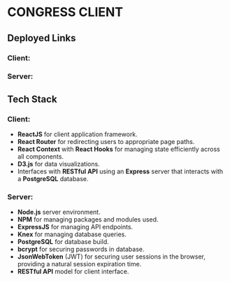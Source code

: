 # CONGRESS CLIENT

## Deployed Links

### Client:

### Server:

## Tech Stack

### Client:

* **ReactJS** for client application framework.
* **React Router** for redirecting users to appropriate page paths.
* **React Context** with **React Hooks** for managing state efficiently across all components.
* **D3.js** for data visualizations.
* Interfaces with **RESTful API** using an **Express** server that interacts with a **PostgreSQL** database.

### Server:

* **Node.js** server environment.
* **NPM** for managing packages and modules used.
* **ExpressJS** for managing API endpoints.
* **Knex** for managing database queries.
* **PostgreSQL** for database build.
* **bcrypt** for securing passwords in database.
* **JsonWebToken** (JWT) for securing user sessions in the browser, providing a natural session expiration time.
* **RESTful API** model for client interface.